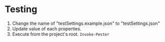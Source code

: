 # Testing

1. Change the name of "testSettings.example.json" to "testSettings.json"
1. Update value of each properties.
1. Execute from the project's root.
    `Invoke-Pester`
